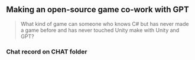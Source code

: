 ﻿## Making an open-source game co-work with GPT
> What kind of game can someone who knows C# but has never made a game before and has never touched Unity make with Unity and GPT?
### Chat record on CHAT folder